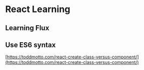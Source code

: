# React Learning

## Learning Flux

## Use ES6 syntax

[https://toddmotto.com/react-create-class-versus-component/](https://toddmotto.com/react-create-class-versus-component/)